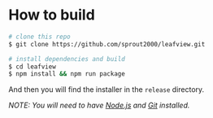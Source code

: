 # How to build

```sh
# clone this repo
$ git clone https://github.com/sprout2000/leafview.git

# install dependencies and build
$ cd leafview
$ npm install && npm run package
```

And then you will find the installer in the `release` directory.

_NOTE: You will need to have [Node.js](https://nodejs.org/) and [Git](https://git-scm.com/) installed._
